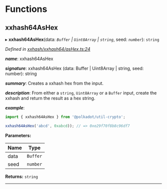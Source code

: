 

# Functions

<a id="xxhash64ashex"></a>

##  xxhash64AsHex

▸ **xxhash64AsHex**(data: *`Buffer` | `Uint8Array` | `string`*, seed: *`number`*): `string`

*Defined in [xxhash/xxhash64/asHex.ts:24](https://github.com/polkadot-js/common/blob/4c658e8/packages/util-crypto/src/xxhash/xxhash64/asHex.ts#L24)*

*__name__*: xxhash64AsHex

*__signature__*: xxhash64AsHex (data: Buffer | Uint8Array | string, seed: number): string

*__summary__*: Creates a xxhash hex from the input.

*__description__*: From either a `string`, `Uint8Array` or a `Buffer` input, create the xxhash and return the result as a hex string.

*__example__*:   

```javascript
import { xxhash64AsHex } from '@polkadot/util-crypto';

xxhash64AsHex('abcd', 0xabcd)); // => 0xe29f70f8b8c96df7
```

**Parameters:**

| Name | Type |
| ------ | ------ |
| data | `Buffer` | `Uint8Array` | `string` |
| seed | `number` |

**Returns:** `string`

___

